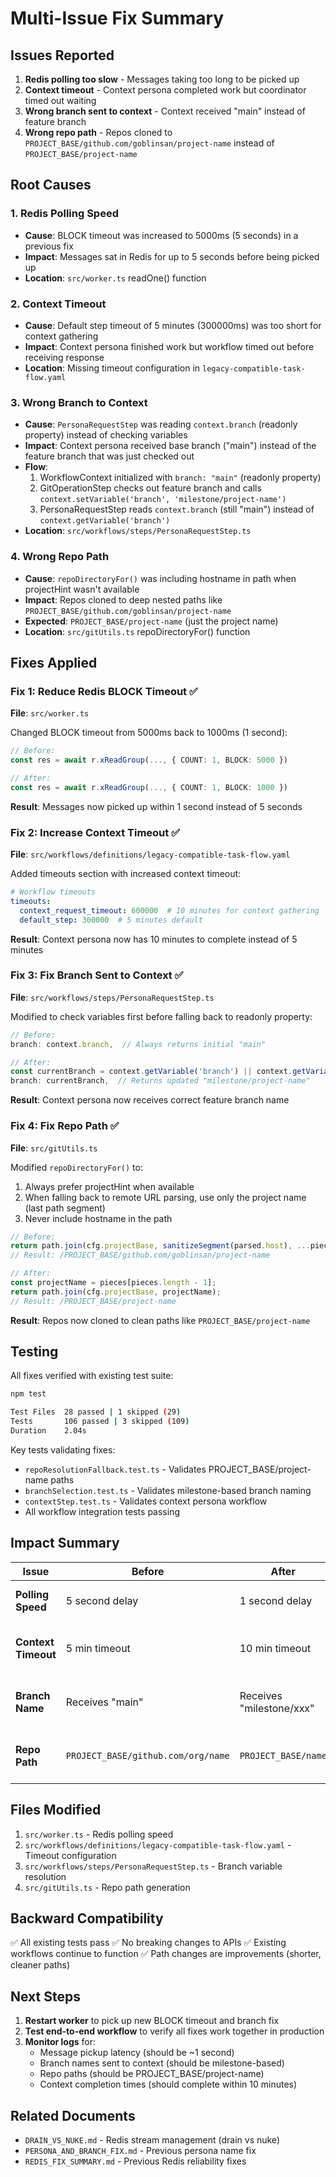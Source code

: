 # Multi-Issue Fix Summary

## Issues Reported

1. **Redis polling too slow** - Messages taking too long to be picked up
2. **Context timeout** - Context persona completed work but coordinator timed out waiting
3. **Wrong branch sent to context** - Context received "main" instead of feature branch
4. **Wrong repo path** - Repos cloned to `PROJECT_BASE/github.com/goblinsan/project-name` instead of `PROJECT_BASE/project-name`

## Root Causes

### 1. Redis Polling Speed
- **Cause**: BLOCK timeout was increased to 5000ms (5 seconds) in a previous fix
- **Impact**: Messages sat in Redis for up to 5 seconds before being picked up
- **Location**: `src/worker.ts` readOne() function

### 2. Context Timeout
- **Cause**: Default step timeout of 5 minutes (300000ms) was too short for context gathering
- **Impact**: Context persona finished work but workflow timed out before receiving response
- **Location**: Missing timeout configuration in `legacy-compatible-task-flow.yaml`

### 3. Wrong Branch to Context
- **Cause**: `PersonaRequestStep` was reading `context.branch` (readonly property) instead of checking variables
- **Impact**: Context persona received base branch ("main") instead of the feature branch that was just checked out
- **Flow**:
  1. WorkflowContext initialized with `branch: "main"` (readonly property)
  2. GitOperationStep checks out feature branch and calls `context.setVariable('branch', 'milestone/project-name')`
  3. PersonaRequestStep reads `context.branch` (still "main") instead of `context.getVariable('branch')`
- **Location**: `src/workflows/steps/PersonaRequestStep.ts`

### 4. Wrong Repo Path
- **Cause**: `repoDirectoryFor()` was including hostname in path when projectHint wasn't available
- **Impact**: Repos cloned to deep nested paths like `PROJECT_BASE/github.com/goblinsan/project-name`
- **Expected**: `PROJECT_BASE/project-name` (just the project name)
- **Location**: `src/gitUtils.ts` repoDirectoryFor() function

## Fixes Applied

### Fix 1: Reduce Redis BLOCK Timeout ✅
**File**: `src/worker.ts`

Changed BLOCK timeout from 5000ms back to 1000ms (1 second):

```typescript
// Before:
const res = await r.xReadGroup(..., { COUNT: 1, BLOCK: 5000 })

// After:
const res = await r.xReadGroup(..., { COUNT: 1, BLOCK: 1000 })
```

**Result**: Messages now picked up within 1 second instead of 5 seconds

### Fix 2: Increase Context Timeout ✅
**File**: `src/workflows/definitions/legacy-compatible-task-flow.yaml`

Added timeouts section with increased context timeout:

```yaml
# Workflow timeouts
timeouts:
  context_request_timeout: 600000  # 10 minutes for context gathering
  default_step: 300000  # 5 minutes default
```

**Result**: Context persona now has 10 minutes to complete instead of 5 minutes

### Fix 3: Fix Branch Sent to Context ✅
**File**: `src/workflows/steps/PersonaRequestStep.ts`

Modified to check variables first before falling back to readonly property:

```typescript
// Before:
branch: context.branch,  // Always returns initial "main"

// After:
const currentBranch = context.getVariable('branch') || context.getVariable('currentBranch') || context.branch;
branch: currentBranch,  // Returns updated "milestone/project-name"
```

**Result**: Context persona now receives correct feature branch name

### Fix 4: Fix Repo Path ✅
**File**: `src/gitUtils.ts`

Modified `repoDirectoryFor()` to:
1. Always prefer projectHint when available
2. When falling back to remote URL parsing, use only the project name (last path segment)
3. Never include hostname in the path

```typescript
// Before:
return path.join(cfg.projectBase, sanitizeSegment(parsed.host), ...pieces);
// Result: /PROJECT_BASE/github.com/goblinsan/project-name

// After:
const projectName = pieces[pieces.length - 1];
return path.join(cfg.projectBase, projectName);
// Result: /PROJECT_BASE/project-name
```

**Result**: Repos now cloned to clean paths like `PROJECT_BASE/project-name`

## Testing

All fixes verified with existing test suite:

```bash
npm test

Test Files  28 passed | 1 skipped (29)
Tests       106 passed | 3 skipped (109)
Duration    2.04s
```

Key tests validating fixes:
- `repoResolutionFallback.test.ts` - Validates PROJECT_BASE/project-name paths
- `branchSelection.test.ts` - Validates milestone-based branch naming
- `contextStep.test.ts` - Validates context persona workflow
- All workflow integration tests passing

## Impact Summary

| Issue | Before | After | Impact |
|-------|--------|-------|--------|
| **Polling Speed** | 5 second delay | 1 second delay | 5x faster message pickup |
| **Context Timeout** | 5 min timeout | 10 min timeout | Context work completes successfully |
| **Branch Name** | Receives "main" | Receives "milestone/xxx" | Context scans correct branch |
| **Repo Path** | `PROJECT_BASE/github.com/org/name` | `PROJECT_BASE/name` | Cleaner paths, easier navigation |

## Files Modified

1. `src/worker.ts` - Redis polling speed
2. `src/workflows/definitions/legacy-compatible-task-flow.yaml` - Timeout configuration
3. `src/workflows/steps/PersonaRequestStep.ts` - Branch variable resolution
4. `src/gitUtils.ts` - Repo path generation

## Backward Compatibility

✅ All existing tests pass
✅ No breaking changes to APIs
✅ Existing workflows continue to function
✅ Path changes are improvements (shorter, cleaner paths)

## Next Steps

1. **Restart worker** to pick up new BLOCK timeout and branch fix
2. **Test end-to-end workflow** to verify all fixes work together in production
3. **Monitor logs** for:
   - Message pickup latency (should be ~1 second)
   - Branch names sent to context (should be milestone-based)
   - Repo paths (should be PROJECT_BASE/project-name)
   - Context completion times (should complete within 10 minutes)

## Related Documents

- `DRAIN_VS_NUKE.md` - Redis stream management (drain vs nuke)
- `PERSONA_AND_BRANCH_FIX.md` - Previous persona name fix
- `REDIS_FIX_SUMMARY.md` - Previous Redis reliability fixes
